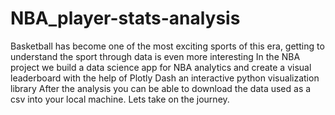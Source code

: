 # NBA_player-stats-analysis
Basketball has become one of the most exciting sports of this era, getting to understand the sport through data is even more interesting
In the NBA project we build a data science app  for NBA analytics and create a visual leaderboard with the help of Plotly Dash an interactive python visualization library
After the analysis you can be able to download the data used as a csv into your local machine. Lets take on the journey.

